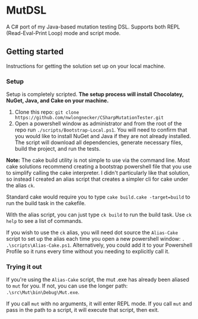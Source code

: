 # MutDSL

A C# port of my Java-based mutation testing DSL. Supports both REPL (Read-Eval-Print Loop) mode and script mode.

## Getting started
Instructions for getting the solution set up on your local machine.

### Setup
Setup is completely scripted. **The setup process will install Chocolatey, NuGet, Java, and Cake on your machine.**
1. Clone this repo: `git clone https://github.com/nwlongnecker/CSharpMutationTester.git`
2. Open a powershell window as administrator and from the root of the repo run `./scripts/Bootstrap-Local.ps1`. You will need to confirm that you would like to install NuGet and Java if they are not already installed. The script will download all dependencies, generate necessary files, build the project, and run the tests.

**Note:** The cake build utility is not simple to use via the command line. Most cake solutions recommend creating a bootstrap powershell file that you use to simplify calling the cake interpreter. I didn't particularly like that solution, so instead I created an alias script that creates a simpler cli for cake under the alias `ck`.

Standard cake would require you to type `cake build.cake -target=build` to run the build task in the cakefile.

With the alias script, you can just type `ck build` to run the build task. Use `ck help` to see a list of commands.

If you wish to use the `ck` alias, you will need dot source the `Alias-Cake` script to set up the alias each time you open a new powershell window: `. .\scripts\Alias-Cake.ps1`. Alternatively, you could add it to your Powershell Profile so it runs every time without you needing to explicitly call it.

### Trying it out
If you're using the `Alias-Cake` script, the mut .exe has already been aliased to `mut` for you. If not, you can use the longer path: `.\src\Mut\bin\Debug\Mut.exe`.

If you call `mut` with no arguments, it will enter REPL mode. If you call `mut` and pass in the path to a script, it will execute that script, then exit.
